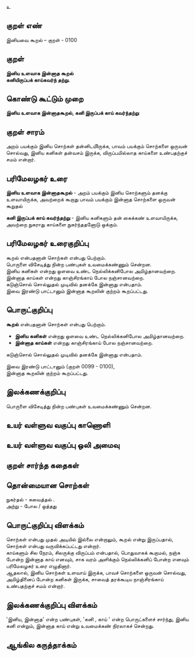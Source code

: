 உ

## குறள் எண் 

இனியவை கூறல் – குறள் - 0100  

## குறள் 

**இனிய உளவாக இன்னாத கூறல்  
கனியிருப்பக் காய்கவர்ந் தற்று.** 

## கொண்டு கூட்டும் முறை

**இனிய உளவாக இன்னாதகூறல், கனி இருப்பக் காய் கவர்ந்தற்று**
## குறள் சாரம் 

அறம் பயக்கும் இனிய சொற்கள் தன்னிடமிிருக்க, பாவம் பயக்கும் சொற்களை ஒருவன் சொல்வது, இனிய கனிகள் தன்வசம் இருக்க, விருப்பமில்லாத காய்களை உண்பதற்குச் சமம் என்றார்.

## பரிமேலழகர் உரை

**இனிய உளவாக இன்னாதகூறல்** - அறம் பயக்கும் இனிய சொற்களும் தனக்கு உளவாயிருக்க, அவற்றைக் கூறாது பாவம் பயக்கும் இன்னாத சொற்களை ஒருவன் கூறுதல்  

**கனி இருப்பக் காய் கவர்ந்தற்று** - இனிய கனிகளும் தன் கைக்கண் உளவாயிருக்க, அவற்றை நுகராது காய்களை நுகர்ந்ததனோடு ஒக்கும்.   

## பரிமேலழகர் உரைகுறிப்பு   

கூறல் என்பதனான் சொற்கள் என்பது பெற்றாம்.  
பொருளை விசேடித்து நின்ற பண்புகள் உவமைக்கண்ணும் சென்றன.  
இனிய கனிகள் என்றது ஒளவை உண்ட நெல்லிக்கனிபோல அமிழ்தானவற்றை.  
இன்னாத காய்கள் என்றது காஞ்சிரங்காய் போல நஞ்சானவற்றை.  
கடுஞ்சொல் சொல்லுதல் முடிவில் தனக்கே இன்னாது என்பதாம்.  
இவை இரண்டு பாட்டானும் இன்னாத கூறலின் குற்றம் கூறப்பட்டது.   

## பொருட்குறிப்பு 

**கூறல்** என்பதனான் சொற்கள் என்பது பெற்றாம்.  

* **இனிய கனிகள்** என்றது ஒளவை உண்ட நெல்லிக்கனிபோல அமிழ்தானவற்றை.  
* **இன்னாத காய்கள்** என்றது காஞ்சிரங்காய் போல நஞ்சானவற்றை.  

கடுஞ்சொல் சொல்லுதல் முடிவில் தனக்கே இன்னாது என்பதாம்.  

இவை இரண்டு பாட்டானும் (குறள் 0099 - 0100),  
இன்னாத கூறலின் குற்றம் கூறப்பட்டது.  

## இலக்கணக்குறிப்பு  

பொருளை விசேடித்து நின்ற பண்புகள் உவமைக்கண்ணும் சென்றன. 
## உயர் வள்ளுவ வகுப்பு காணொளி


## உயர் வள்ளுவ வகுப்பு ஒலி அமைவு 

 
## குறள் சார்ந்த கதைகள் 


## தொன்மையான சொற்கள்

நுகர்தல் - சுவைத்தல் .  
அற்று   - போல / ஒத்தது  

## பொருட்குறிப்பு விளக்கம்

சொற்கள் என்பது முதல் அடியில் இல்லை என்றாலும், கூறல் என்று இருப்பதால், சொற்கள் என்பது வருவிக்கப்பட்டது என்றார்.  
காய்களும் சில நேரம், சிலருக்கு விருப்பம் என்பதால், பொதுவாகக் கூறாமல், நஞ்சு போன்ற இன்னாத காய் எனவும், சாக வரம் அளிக்கும் நெல்லிக்கனிப் போன்ற எனவும் பரிமேலழகர் உரை எழுதினார்.  
ஆதலால், இனிய சொற்கள் உளவாய் இருக்க, பாவச் சொற்களை ஒருவன் சொல்வது, அமிழ்தினைப் போன்ற கனிகள் இருக்க, சாவைத் தரக்கூடிய நாஞ்சிரங்காய் உண்பதற்குச் சமம் என்றார். 

## இலக்கணக்குறிப்பு விளக்கம்

'இனிய, இன்னாத' என்ற பண்புகள், 'கனி , காய் ' என்ற பொருட்களைச் சார்ந்து, இனிய கனி என்றும், இன்னாத காய் என்று உவமைக்கண் நிரலாகச் சென்றது.  



## ஆங்கில கருத்தாக்கம் 


